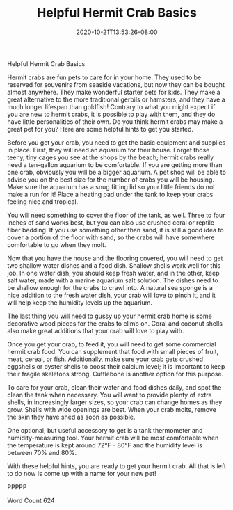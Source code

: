 ﻿---
title: "Helpful Hermit Crab Basics"
date: 2020-10-21T13:53:26-08:00
description: "TXT Tips for Web Success"
featured_image: "/images/TXT.jpg"
tags: ["TXT"]
---

Helpful Hermit Crab Basics

Hermit crabs are fun pets to care for in your home. They used to be reserved for souvenirs from seaside vacations, but now they can be bought almost anywhere. They make wonderful starter pets for kids. They make a great alternative to the more traditional gerbils or hamsters, and they have a much longer lifespan than goldfish! Contrary to what you might expect if you are new to hermit crabs, it is possible to play with them, and they do have little personalities of their own. Do you think hermit crabs may make a great pet for you? Here are some helpful hints to get you started.

Before you get your crab, you need to get the basic equipment and supplies in place. First, they will need an aquarium for their house. Forget those teeny, tiny cages you see at the shops by the beach; hermit crabs really need a ten-gallon aquarium to be comfortable. If you are getting more than one crab, obviously you will be a bigger aquarium. A pet shop will be able to advise you on the best size for the number of crabs you will be housing. Make sure the aquarium has a snug fitting lid so your little friends do not make a run for it! Place a heating pad under the tank to keep your crabs feeling nice and tropical. 

You will need something to cover the floor of the tank, as well. Three to four inches of sand works best, but you can also use crushed coral or reptile fiber bedding. If you use something other than sand, it is still a good idea to cover a portion of the floor with sand, so the crabs will have somewhere comfortable to go when they molt. 

Now that you have the house and the flooring covered, you will need to get two shallow water dishes and a food dish. Shallow shells work well for this job. In one water dish, you should keep fresh water, and in the other, keep salt water, made with a marine aquarium salt solution. The dishes need to be shallow enough for the crabs to crawl into. A natural sea sponge is a nice addition to the fresh water dish, your crab will love to pinch it, and it will help keep the humidity levels up the aquarium. 

The last thing you will need to gussy up your hermit crab home is some decorative wood pieces for the crabs to climb on. Coral and coconut shells also make great additions that your crab will love to play with. 

Once you get your crab, to feed it, you will need to get some commercial hermit crab food. You can supplement that food with small pieces of fruit, meat, cereal, or fish. Additionally, make sure your crab gets crushed eggshells or oyster shells to boost their calcium level; it is important to keep their fragile skeletons strong. Cuttlebone is another option for this purpose. 

To care for your crab, clean their water and food dishes daily, and spot the clean the tank when necessary. You will want to provide plenty of extra shells, in increasingly larger sizes, so your crab can change homes as they grow. Shells with wide openings are best. When your crab molts, remove the skin they have shed as soon as possible. 

One optional, but useful accessory to get is a tank thermometer and humidity-measuring tool. Your hermit crab will be most comfortable when the temperature is kept around 72°F - 80°F and the humidity level is between 70% and 80%. 

With these helpful hints, you are ready to get your hermit crab. All that is left to do now is come up with a name for your new pet!

PPPPP

Word Count 624

